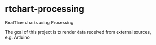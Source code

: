 # rtchart-processing
RealTime charts using Processing

The goal of this project is to render data received from external sources, e.g. Arduino
